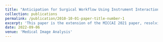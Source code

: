 ```yaml
---
title: "Anticipation for Surgical Workflow Using Instrument Interaction and Recognized Signals"
collection: publications
permalink: /publication/2010-10-01-paper-title-number-1
excerpt: 'This paper is the extension of the MICCAI 2021 paper, resolving the need for human annotation'
date: 2022-09-06
venue: 'Medical Image Analysis'
---
```

